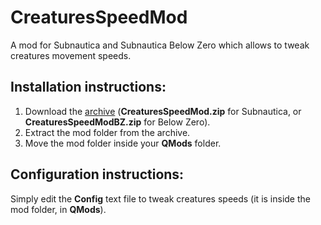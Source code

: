 # CreaturesSpeedMod
A mod for Subnautica and Subnautica Below Zero which allows to tweak creatures movement speeds.


## Installation instructions:
1) Download the [archive](https://github.com/K07H/CreaturesSpeedMod/releases) (**CreaturesSpeedMod.zip** for Subnautica, or **CreaturesSpeedModBZ.zip** for Below Zero).
2) Extract the mod folder from the archive.
3) Move the mod folder inside your **QMods** folder.

## Configuration instructions:
Simply edit the **Config** text file to tweak creatures speeds (it is inside the mod folder, in **QMods**).
